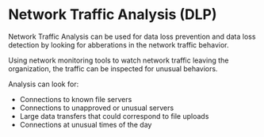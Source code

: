 # Network Traffic Analysis (DLP)

Network Traffic Analysis can be used for data loss prevention and data loss detection by looking for abberations in the network traffic behavior.

Using network monitoring tools to watch network traffic leaving the organization, the traffic can be inspected for unusual behaviors.

Analysis can look for:

- Connections to known file servers
- Connections to unapproved or unusual servers
- Large data transfers that could correspond to file uploads
- Connections at unusual times of the day